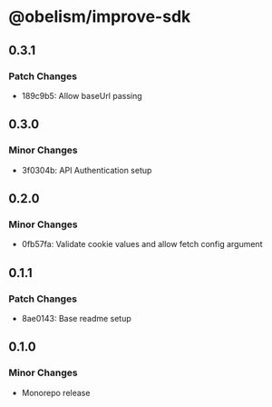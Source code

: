 # @obelism/improve-sdk

## 0.3.1

### Patch Changes

- 189c9b5: Allow baseUrl passing

## 0.3.0

### Minor Changes

- 3f0304b: API Authentication setup

## 0.2.0

### Minor Changes

- 0fb57fa: Validate cookie values and allow fetch config argument

## 0.1.1

### Patch Changes

- 8ae0143: Base readme setup

## 0.1.0

### Minor Changes

- Monorepo release
